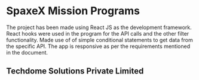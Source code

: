 # SpaxeX Mission Programs

The project has been made using React JS as the development framework. React hooks were used in the program for the API calls and the other filter functionality. Made use of of simple conditional statements to get data from the specific API. The app is responsive as per the requirements mentioned in the document.


## Techdome Solutions Private Limited

